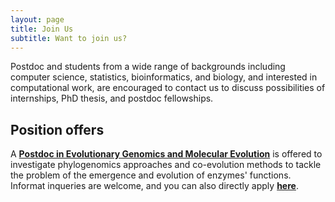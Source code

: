```yaml
---
layout: page
title: Join Us
subtitle: Want to join us?
---
```


Postdoc and students from a wide range of backgrounds including computer
science, statistics, bioinformatics, and biology, and interested in
computational work, are encouraged to contact us to discuss possibilities of
internships, PhD thesis, and postdoc fellowships.

## Position offers

A **[Postdoc in Evolutionary
  Genomics and Molecular Evolution](../files/PostDoc_EvolGenomics_Deepen.pdf)** is offered to
investigate phylogenomics  approaches  and co-evolution methods
to  tackle  the  problem  of  the  emergence  and  evolution  of enzymes'
functions. 
Informat inqueries are welcome, and you can also directly apply **[here](https://bit.ly/3AKOKi8)**. 
